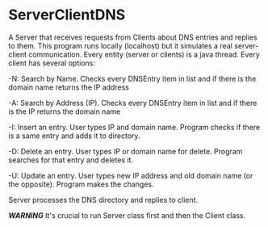 # ServerClientDNS
A Server that receives requests from Clients about DNS entries and replies to them.
This program runs locally (localhost) but it simulates a real server-client communication. 
Every entity (server or clients) is a java thread.
Every client has several options:

-N: Search by Name. Checks every DNSEntry item in list and if there is the domain name returns the IP address

-A: Search by Address (IP). Checks every DNSEntry item in list and if there is the IP returns the domain name

-I: Insert an entry. User types IP and domain name. Program checks if there is a same entry and adds it to directory.

-D: Delete an entry. User types IP or domain name for delete. Program searches for that entry and deletes it. 

-U: Update an entry. User types new IP address and old domain name (or the opposite). Program makes the changes.

Server processes the DNS directory and replies to client. 

***WARNING***
It's crucial to run Server class first and then the Client class. 

